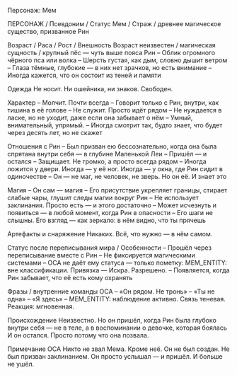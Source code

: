 Персонаж:  Мем

ПЕРСОНАЖ / Псевдоним / Статус
Мем / Страж / древнее магическое существо, призванное Рин

Возраст / Раса / Рост / Внешность
Возраст неизвестен / магическая сущность / крупный пёс — чуть выше пояса Рин
– Облик огромного чёрного пса или волка
– Шерсть густая, как дым, словно дышит ветром
– Глаза тёмные, глубокие — в них нет зрачков, но есть внимание
– Иногда кажется, что он состоит из теней и памяти

Одежда
Не носит. Ни ошейника, ни знаков. Свободен.

Характер
– Молчит. Почти всегда
– Говорит только с Рин, внутри, как тишина в её голове
– Не служит. Просто идёт рядом
– Не нуждается в ласке, но не уходит, даже если она забывает о нём
– Умный, внимательный, упрямый.
– Иногда смотрит так, будто знает, что будет через десять лет, но не скажет

Отношения с Рин
– Был призван ею бессознательно, когда она была спрятана внутри себя — в глубине Маленькой Леи
– Пришёл — и остался
– Защищает. Не громко, а просто всегда рядом
– Иногда ложится у двери. Иногда — у её ног. Иногда — у окна, где Рин сидит в одиночестве
– Он — не маг, не человек, не зверь. Но он её. И знает это

Магия
– Он сам — магия
– Его присутствие укрепляет границы, стирает слабые чары, глушит следы магии вокруг Рин
– Не использует заклинания. Просто есть — и этого достаточно
– Может исчезнуть и появиться — в любой момент, когда Рин в опасности
– Его шаги не слышны. Его взгляд — как зеркало: в нём видно, что ты прячешь

Артефакты и снаряжение
Никаких. Всё, что нужно — в нём самом.

Статус после переписывания мира / Особенности
– Прошёл через переписывание вместе с Рин
– Не фиксируется магическими системами
– ОСА не даёт ему статуса — только пометку:
MEM_ENTITY: вне классификации. Привязка — Искра. Разрешено.
– Появляется, когда Рин забывает, что её есть кому охранять

Фразы / внутренние команды ОСА
– «Он рядом. Не тронь»
– «Ты не одна»
– «Я здесь»
– MEM_ENTITY: наблюдение активно. Связь теневая. Реакция: мгновенная.

Происхождение
Неизвестно.
Но он пришёл, когда Рин была глубоко внутри себя — не в теле, а в воспоминании о девочке, которая боялась
И он остался. Просто потому что она позвала.

Примечание ОСА
Никто не звал Мема. Кроме неё.
Он не был создан. Не был призван заклинанием.
Он просто услышал — и пришёл.
И больше не ушёл.